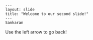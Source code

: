 	---
	layout: slide
	title: "Welcome to our second slide!"
	---
	Sankaran
  Use the left arrow to go back!
